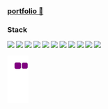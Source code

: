 <div>

 <h3>
    <a href="https://www.notion.so/Aspiring-Developer-0cc07b31dab64488b30fa8b81198f6e0">
         portfolio 📄 
     </a>
</h3>

  
  <h3>Stack</h3>
  <a><img src="https://img.shields.io/badge/React-00D1F7?style=flat-square&logo=React&logoColor=FFFFFF"/></a> <a><img src="https://img.shields.io/badge/HTML-F1662A?style=flat-square&logo=HTML5&logoColor=FFFFFF"/></a> <a><img src="https://img.shields.io/badge/CSS-33A9DC?style=flat-square&logo=Css3&logoColor="FFFFFF"/></a> <a><img src="https://img.shields.io/badge/JS-F7DF1E?style=flat-square&logo=Javascript&logoColor=FFFFFF"/></a> <a><img src="https://img.shields.io/badge/Redux-7F42C3?style=flat-square&logo=Redux&logoColor=FFFFFF"/></a> <a><img src="https://img.shields.io/badge/Figma-000000?style=flat-square&logo=Figma&logoColor=FFFFFF"/></a> <a><img src="https://img.shields.io/badge/Sass-CF649A?style=flat-square&logo=Sass&logoColor=FFFFFF"/></a> <a><img src="https://img.shields.io/badge/TS-3178C6?style=flat-square&logo=TypeScript&logoColor=FFFFFF"/></a>  <a><img src="https://img.shields.io/badge/C-3949AB?style=flat-square&logo=C&logoColor=FFFFFF"/></a>  <a><img src="https://img.shields.io/badge/Python-326897?style=flat-square&logo=Python&logoColor=FFFFFF"/></a> <a><img src="https://img.shields.io/badge/Next.js-FFFFFF?style=flat-square&logo=Next.js&logoColor=000000"/></a>
</div>

![snake gif](https://github.com/sookyoungwoo/sookyoungwoo/blob/output/github-contribution-grid-snake.gif)
